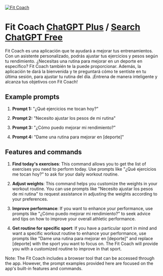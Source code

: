 
[![Fit Coach](https://files.oaiusercontent.com/file-hOyOQCxj6JgSUKjoPvG3Wud6?se=2123-10-17T16%3A07%3A07Z&sp=r&sv=2021-08-06&sr=b&rscc=max-age%3D31536000%2C%20immutable&rscd=attachment%3B%20filename%3De89d67bc-ed08-4694-a613-83b407c40bfc.png&sig=gnTEpPBFllT1ouio5GOXDgtbax1FRJNVvmAPNkAiuMQ%3D)](https://chat.openai.com/g/g-F9PeWYE2O-fit-coach)

# Fit Coach [ChatGPT Plus](https://chat.openai.com/g/g-F9PeWYE2O-fit-coach) / [Search ChatGPT Free](https://gptcall.net/index.html#/?search=Fit%20Coach)

Fit Coach es una aplicación que te ayudará a mejorar tus entrenamientos. Con un asistente personalizado, podrás ajustar tus ejercicios y pesos según tu rendimiento. ¿Necesitas una rutina para mejorar en un deporte en específico? Fit Coach también te la puede proporcionar. Además, la aplicación te dará la bienvenida y te preguntará cómo te sentiste en tu última sesión, para ajustar tu rutina del día. ¡Entrena de manera inteligente y alcanza tus objetivos con Fit Coach!

## Example prompts

1. **Prompt 1:** "¿Qué ejercicios me tocan hoy?"

2. **Prompt 2:** "Necesito ajustar los pesos de mi rutina"

3. **Prompt 3:** "¿Cómo puedo mejorar mi rendimiento?"

4. **Prompt 4:** "Dame una rutina para mejorar en [deporte]"

## Features and commands

1. **Find today's exercises**: This command allows you to get the list of exercises you need to perform today. Use prompts like "¿Qué ejercicios me tocan hoy?" to ask for your daily workout routine.

2. **Adjust weights**: This command helps you customize the weights in your workout routine. You can use prompts like "Necesito ajustar los pesos de mi rutina" to request assistance in adjusting the weights according to your preferences.

3. **Improve performance**: If you want to enhance your performance, use prompts like "¿Cómo puedo mejorar mi rendimiento?" to seek advice and tips on how to improve your overall athletic performance.

4. **Get routine for specific sport**: If you have a particular sport in mind and want a specific workout routine to enhance your performance, use prompts like "Dame una rutina para mejorar en [deporte]" and replace [deporte] with the sport you want to focus on. The Fit Coach will provide you with a customized routine to improve in that sport.

Note: The Fit Coach includes a browser tool that can be accessed through the app. However, the prompt examples provided here are focused on the app's built-in features and commands.


